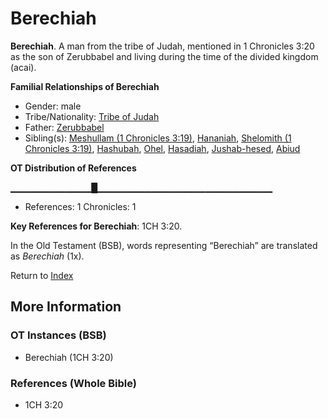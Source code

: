 # Berechiah
**Berechiah**. 
A man from the tribe of Judah, mentioned in 1 Chronicles 3:20 as the son of Zerubbabel and living during the time of the divided kingdom (acai). 




**Familial Relationships of Berechiah**


* Gender: male
* Tribe/Nationality: [Tribe of Judah](../../../groups/md/acai/Judah.md)
* Father: [Zerubbabel](Zerubbabel.2.md)
* Sibling(s): [Meshullam (1 Chronicles 3:19)](Meshullam.2.md), [Hananiah](Hananiah.md), [Shelomith (1 Chronicles 3:19)](Shelomith.5.md), [Hashubah](Hashubah.md), [Ohel](Ohel.md), [Hasadiah](Hasadiah.md), [Jushab-hesed](Jushab-hesed.md), [Abiud](Abiud.md)


**OT Distribution of References**

▁▁▁▁▁▁▁▁▁▁▁▁█▁▁▁▁▁▁▁▁▁▁▁▁▁▁▁▁▁▁▁▁▁▁▁▁▁▁
* References: 1 Chronicles: 1



**Key References for Berechiah**: 
1CH 3:20. 


In the Old Testament (BSB), words representing “Berechiah” are translated as 
*Berechiah* (1x). 




Return to [Index](00-Index.md)

## More Information

### OT Instances (BSB)

* Berechiah (1CH 3:20)



### References (Whole Bible)

* 1CH 3:20




